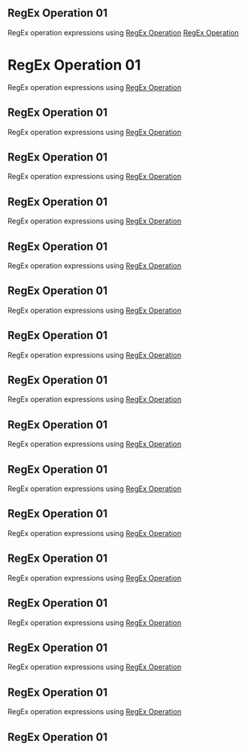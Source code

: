 

## RegEx Operation 01
RegEx operation expressions using [RegEx Operation](https://prnt.sc/-LwIZYYeKxFY) [RegEx Operation](https://prnt.sc/JUMvJ1j1s3x6)
# RegEx Operation 01
RegEx operation expressions using [RegEx Operation](https://regex101.com/r/k5B9UH/1)
## RegEx Operation 01
RegEx operation expressions using [RegEx Operation](https://regex101.com/r/NSePBf/1)
## RegEx Operation 01
RegEx operation expressions using [RegEx Operation](https://regex101.com/r/AOZw6H/1)
## RegEx Operation 01
RegEx operation expressions using [RegEx Operation](https://regex101.com/r/HDlpLj/1)
## RegEx Operation 01
RegEx operation expressions using [RegEx Operation](https://regex101.com/r/ystCZt/1)
## RegEx Operation 01
RegEx operation expressions using [RegEx Operation](https://regex101.com/r/tMEksO/1)
## RegEx Operation 01
RegEx operation expressions using [RegEx Operation](https://regex101.com/r/Eh6wnQ/1)
## RegEx Operation 01
RegEx operation expressions using [RegEx Operation](https://regex101.com/r/QN7JBX/1)
## RegEx Operation 01
RegEx operation expressions using [RegEx Operation](https://regex101.com/r/j4ngZ9/1)
## RegEx Operation 01
RegEx operation expressions using [RegEx Operation](https://regex101.com/r/sDgU49/1)
## RegEx Operation 01
RegEx operation expressions using [RegEx Operation](https://regex101.com/r/e6vdrM/1)
## RegEx Operation 01
RegEx operation expressions using [RegEx Operation](https://regex101.com/r/XZFYVy/1)
## RegEx Operation 01
RegEx operation expressions using [RegEx Operation](https://regex101.com/r/vLH4li/1)
## RegEx Operation 01
RegEx operation expressions using [RegEx Operation](https://regex101.com/r/BjVrcL/1)
## RegEx Operation 01
RegEx operation expressions using [RegEx Operation](https://regex101.com/r/xyKKg6/1)
## RegEx Operation 01


